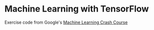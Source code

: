 # Machine Learning with TensorFlow

Exercise code from Google's [Machine Learning Crash Course](https://developers.google.com/machine-learning/crash-course/)
